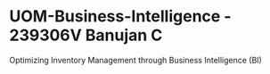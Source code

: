 # UOM-Business-Intelligence - 239306V Banujan C
Optimizing Inventory Management through Business Intelligence (BI)
